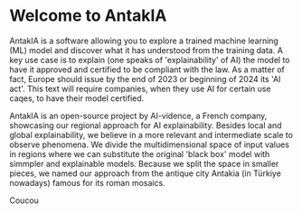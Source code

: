 # Welcome to AntakIA

AntakIA is a software allowing you to explore a trained machine learning (ML) model and discover what it has understood from the training data. A key use case is to explain (one speaks of 'explainability' of AI) the model to have it approved and certified to be compliant with the law. As a matter of fact, Europe should issue by the end of 2023 or beginning of 2024 its 'AI act'. This text will require companies, when they use AI for certain use caqes, to have their model certified.

AntakIA is an open-source project by AI-vidence, a French company, showcasing our regional approach for AI explainability. Besides local and global explainability, we believe in a more relevant and intermediate scale to observe phenomena. We divide the multidimensional space of input values in regions where we can substitute the original 'black box' model with simmpler and explainable models. Because we split the space in smaller pieces, we named our approach from the antique city Antakia (in Türkiye nowadays) famous for its roman mosaics. 

Coucou


